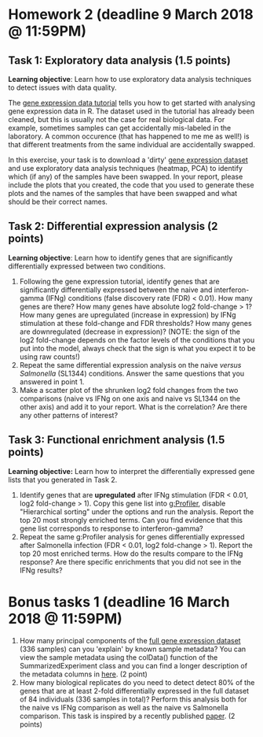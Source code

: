 # Homework 2 (deadline 9 March 2018 @ 11:59PM)

## Task 1: Exploratory data analysis (1.5  points)
**Learning objective**: Learn how to use exploratory data analysis techniques to detect issues with data quality.

The [gene expression data tutorial](https://github.com/kauralasoo/MTAT.03.239_Bioinformatics/blob/master/gene_expression/Exploring_gene_expression.md) tells you how to get started with analysing gene expression data in R. The dataset used in the tutorial has already been cleaned, but this is usually not the case for real biological data. For example, sometimes samples can get accidentally mis-labeled in the laboratory. A common occurence (that has happened to me me as well!) is that different treatments from the same individual are accidentally swapped. 

In this exercise, your task is to download a 'dirty' [gene expression dataset](https://courses.cs.ut.ee/2018/bioinfo/spring/uploads/Main/RNA_SummarizedExperiment_swapped.rds.zip) and use exploratory data analysis techniques (heatmap, PCA) to identify which (if any) of the samples have been swapped. In your report, please include the plots that you created, the code that you used to generate these plots and the names of the samples that have been swapped and what should be their correct names.

## Task 2: Differential expression analysis (2 points)
**Learning objective**: Learn how to identify genes that are significantly differentially expressed between two conditions.

 1. Following the gene expression tutorial, identify genes that are significantly differentially expressed between the naive and interferon-gamma (IFNg) conditions (false discovery rate (FDR) < 0.01). How many genes are there? How many genes have absolute log2 fold-change > 1? How many genes are upregulated (increase in expression) by IFNg stimulation at these fold-change and FDR thresholds? How many genes are downregulated (decrease in expression)? (NOTE: the sign of the log2 fold-change depends on the factor levels of the conditions that you put into the model, always check that the sign is what you expect it to be using raw counts!)
 2.  Repeat the same differential expression analysis on the naive *versus* *Salmonella* (SL1344) conditions. Answer the same questions that you answered in point 1. 
 3. Make a scatter plot of the shrunken log2 fold changes from the two comparisons (naive vs IFNg on one axis and naive vs SL1344 on the other axis) and add it to your report. What is the correlation? Are there any other patterns of interest?

## Task 3: Functional enrichment analysis (1.5 points)
**Learning objective:** Learn how to interpret the differentially expressed gene lists that you generated in Task 2.

 1. Identify genes that are **upregulated** after IFNg stimulation (FDR < 0.01, log2 fold-change > 1). Copy this gene list into [g:Profiler](https://biit.cs.ut.ee/gprofiler/), disable "Hierarchical sorting" under the options and run the analysis. Report the top 20 most strongly enriched terms. Can you find evidence that this gene list corresponds to response to interferon-gamma? 
 2. Repeat the same g:Profiler analysis for genes differentially expressed after Salmonella infection (FDR < 0.01, log2 fold-change > 1). Report the top 20 most enriched terms. How do the results compare to the IFNg response? Are there specific enrichments that you did not see in the IFNg results?

# Bonus tasks 1 (deadline 16 March 2018 @ 11:59PM) 

 1. How many principal components of the [full gene expression dataset](https://courses.cs.ut.ee/2018/bioinfo/spring/uploads/Main/RNA_SummarizedExperiment.rds.zip) (336 samples) can you 'explain' by known sample metadata? You can  view the sample metadata using the colData() function of the SummarizedExperiment class and you can find a longer description of the metadata columns in [here](https://zenodo.org/record/1188300/files/RNA_metadata_columns.txt).  (2 point)
 3. How many biological replicates do you need to detect detect 80% of the genes that are at least 2-fold differentially expressed in the full dataset of 84 individuals (336 samples in total)? Perform this analysis both for the naive vs IFNg comparison as well as the naive vs Salmonella comparison. This task is inspired by a recently published [paper](http://rnajournal.cshlp.org/content/22/6/839). (2 points)

<!--stackedit_data:
eyJoaXN0b3J5IjpbMTE1NjI4MjkxOV19
-->